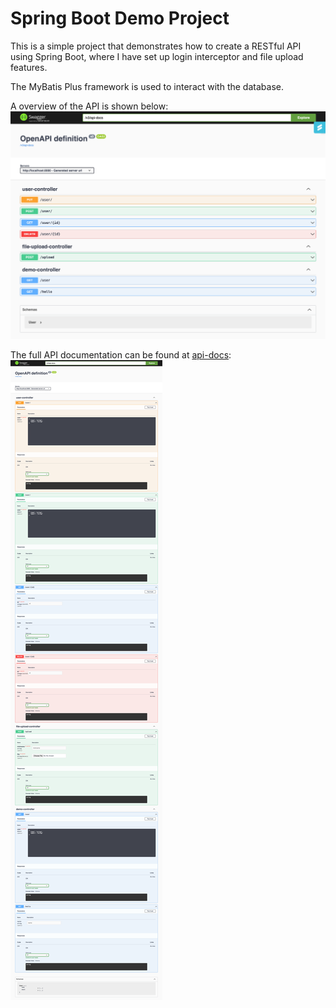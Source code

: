 # Spring Boot Demo Project
This is a simple project that demonstrates how to create a RESTful API using Spring Boot, where I have set up login interceptor and file upload features.

The MyBatis Plus framework is used to interact with the database. 

A overview of the API is shown below:
![image](./res/API-Docs.png)

The full API documentation can be found at [api-docs](http://localhost:8080/swagger-ui/index.html):
![image](./res/Full-API-Docs.png)

